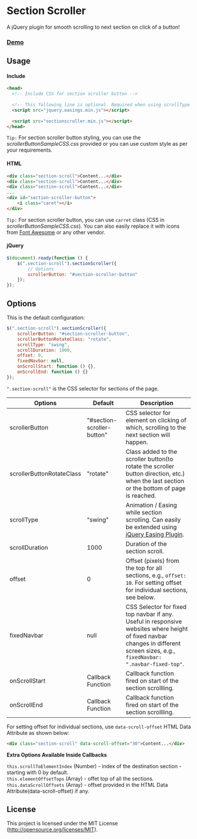# Section Scroller

A jQuery plugin for smooth scrolling to next section on click of a button!

### [Demo](https://rishabh-rajgarhia.github.io/Section-Scroller/demo/demo.html)


## Usage

#### Include

```html
<head>
  <!-- Include CSS for section scroller button -->
  
  <!-- This following line is optional. Required when using scrollType effects other than "linear" or "swing". -->
  <script src="jquery.easings.min.js"></script>
  
  <script src="sectionscroller.min.js"></script>
</head>
```
`Tip:` For section scroller button styling, you can use the _scrollerButtonSampleCSS.css_ provided or you can use custom style as per your requirements.


#### HTML
```html
<div class="section-scroll">Content...</div>
<div class="section-scroll">Content...</div>
<div class="section-scroll">Content...</div>
...
<div id="section-scroller-button">
    <i class="caret"></i>
</div>
```
`Tip:` For section scroller button, you can use `carret` class (CSS in _scrollerButtonSampleCSS.css_). You can also easily replace it with icons from [Font Awesome](http://fontawesome.io/icons/) or any other vendor.


#### jQuery
```javascript
$(document).ready(function () {
    $(".section-scroll").sectionScroller({
        // Options
        scrollerButton: "#section-scroller-button"
    });
});
```

## Options

This is the default configuration:

```javascript
$(".section-scroll").sectionScroller({
    scrollerButton: "#section-scroller-button",
    scrollerButtonRotateClass: "rotate",
    scrollType: "swing",
    scrollDuration: 1000,
    offset: 0,
    fixedNavbar: null,
    onScrollStart: function () {},
    onScrollEnd: function () {}
});
```
`".section-scroll"` is the CSS selector for sections of the page.

| Options                   | Default                    | Description  |
| ------------------------- |----------------------------|--------------|
| scrollerButton            | "#section-scroller-button" | CSS selector for element on clicking of which, scrolling to the next section will happen. |
| scrollerButtonRotateClass | "rotate"                   | Class added to the scroller button(to rotate the scroller button direction, etc.) when the last section or the bottom of page is reached. |
| scrollType                | "swing"                    | Animation / Easing while section scrolling. Can easily be extended using [jQuery Easing Plugin](http://gsgd.co.uk/sandbox/jquery/easing/). |
| scrollDuration            | 1000                       |  Duration of the section scroll. |
| offset                    | 0                          |  Offset (pixels) from the top for all sections, e.g., `offset: 10`. For setting offset for individual sections, see below. |
| fixedNavbar               | null                       |  CSS Selector for fixed top navbar if any. Useful in responsive websites where height of fixed navbar changes in different screen sizes, e.g., `fixedNavbar: ".navbar-fixed-top"`.  |
| onScrollStart             | Callback Function          |  Callback function fired on start of the section scrollling. |
| onScrollEnd               | Callback Function          |  Callback function fired on start of the section scrollling. |

For setting offset for individual sections, use `data-scroll-offset` HTML Data Attribute as shown below:

```html
<div class="section-scroll" data-scroll-offset="30">Content...</div>
```
**Extra Options Available Inside Callbacks**

`this.scrollToElementIndex` (Number) - index of the destination section - starting with 0 by default.  
`this.elementOffsetTops` (Array) - offet top of all the sections.  
`this.dataScrollOffsets` (Array) - offset provided in the HTML Data Attribute(data-scroll-offset) if any.  


## License

This project is licensed under the MIT License (http://opensource.org/licenses/MIT).
